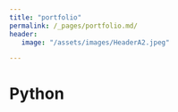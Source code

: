 ```yaml
---
title: "portfolio"
permalink: /_pages/portfolio.md/
header:
   image: "/assets/images/HeaderA2.jpeg"

---
```


# Python
